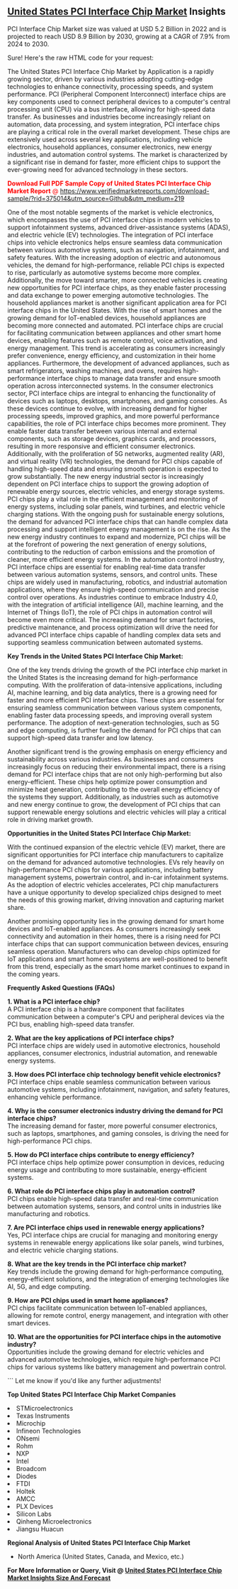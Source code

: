 <h2><a href="https://www.verifiedmarketreports.com/download-sample/?rid=375014&amp;utm_source=Github&amp;utm_medium=219" target="_blank">United States PCI Interface Chip Market</a> Insights</h2><p>PCI Interface Chip Market size was valued at USD 5.2 Billion in 2022 and is projected to reach USD 8.9 Billion by 2030, growing at a CAGR of 7.9% from 2024 to 2030.</p><p>Sure! Here's the raw HTML code for your request: <p>The United States PCI Interface Chip Market by Application is a rapidly growing sector, driven by various industries adopting cutting-edge technologies to enhance connectivity, processing speeds, and system performance. PCI (Peripheral Component Interconnect) interface chips are key components used to connect peripheral devices to a computer's central processing unit (CPU) via a bus interface, allowing for high-speed data transfer. As businesses and industries become increasingly reliant on automation, data processing, and system integration, PCI interface chips are playing a critical role in the overall market development. These chips are extensively used across several key applications, including vehicle electronics, household appliances, consumer electronics, new energy industries, and automation control systems. The market is characterized by a significant rise in demand for faster, more efficient chips to support the ever-growing need for advanced technology in these sectors. <p><span class=""><span style="color: #ff0000;"><strong>Download Full PDF Sample Copy of United States PCI Interface Chip Market Report</strong> @ </span><a href="https://www.verifiedmarketreports.com/download-sample/?rid=375014&amp;utm_source=Github&amp;utm_medium=219" target="_blank">https://www.verifiedmarketreports.com/download-sample/?rid=375014&amp;utm_source=Github&amp;utm_medium=219</a></span></p></p> <p>One of the most notable segments of the market is vehicle electronics, which encompasses the use of PCI interface chips in modern vehicles to support infotainment systems, advanced driver-assistance systems (ADAS), and electric vehicle (EV) technologies. The integration of PCI interface chips into vehicle electronics helps ensure seamless data communication between various automotive systems, such as navigation, infotainment, and safety features. With the increasing adoption of electric and autonomous vehicles, the demand for high-performance, reliable PCI chips is expected to rise, particularly as automotive systems become more complex. Additionally, the move toward smarter, more connected vehicles is creating new opportunities for PCI interface chips, as they enable faster processing and data exchange to power emerging automotive technologies. The household appliances market is another significant application area for PCI interface chips in the United States. With the rise of smart homes and the growing demand for IoT-enabled devices, household appliances are becoming more connected and automated. PCI interface chips are crucial for facilitating communication between appliances and other smart home devices, enabling features such as remote control, voice activation, and energy management. This trend is accelerating as consumers increasingly prefer convenience, energy efficiency, and customization in their home appliances. Furthermore, the development of advanced appliances, such as smart refrigerators, washing machines, and ovens, requires high-performance interface chips to manage data transfer and ensure smooth operation across interconnected systems. In the consumer electronics sector, PCI interface chips are integral to enhancing the functionality of devices such as laptops, desktops, smartphones, and gaming consoles. As these devices continue to evolve, with increasing demand for higher processing speeds, improved graphics, and more powerful performance capabilities, the role of PCI interface chips becomes more prominent. They enable faster data transfer between various internal and external components, such as storage devices, graphics cards, and processors, resulting in more responsive and efficient consumer electronics. Additionally, with the proliferation of 5G networks, augmented reality (AR), and virtual reality (VR) technologies, the demand for PCI chips capable of handling high-speed data and ensuring smooth operation is expected to grow substantially. The new energy industrial sector is increasingly dependent on PCI interface chips to support the growing adoption of renewable energy sources, electric vehicles, and energy storage systems. PCI chips play a vital role in the efficient management and monitoring of energy systems, including solar panels, wind turbines, and electric vehicle charging stations. With the ongoing push for sustainable energy solutions, the demand for advanced PCI interface chips that can handle complex data processing and support intelligent energy management is on the rise. As the new energy industry continues to expand and modernize, PCI chips will be at the forefront of powering the next generation of energy solutions, contributing to the reduction of carbon emissions and the promotion of cleaner, more efficient energy systems. In the automation control industry, PCI interface chips are essential for enabling real-time data transfer between various automation systems, sensors, and control units. These chips are widely used in manufacturing, robotics, and industrial automation applications, where they ensure high-speed communication and precise control over operations. As industries continue to embrace Industry 4.0, with the integration of artificial intelligence (AI), machine learning, and the Internet of Things (IoT), the role of PCI chips in automation control will become even more critical. The increasing demand for smart factories, predictive maintenance, and process optimization will drive the need for advanced PCI interface chips capable of handling complex data sets and supporting seamless communication between automated systems. <p><strong>Key Trends in the United States PCI Interface Chip Market:</strong></p> <p>One of the key trends driving the growth of the PCI interface chip market in the United States is the increasing demand for high-performance computing. With the proliferation of data-intensive applications, including AI, machine learning, and big data analytics, there is a growing need for faster and more efficient PCI interface chips. These chips are essential for ensuring seamless communication between various system components, enabling faster data processing speeds, and improving overall system performance. The adoption of next-generation technologies, such as 5G and edge computing, is further fueling the demand for PCI chips that can support high-speed data transfer and low latency.</p> <p>Another significant trend is the growing emphasis on energy efficiency and sustainability across various industries. As businesses and consumers increasingly focus on reducing their environmental impact, there is a rising demand for PCI interface chips that are not only high-performing but also energy-efficient. These chips help optimize power consumption and minimize heat generation, contributing to the overall energy efficiency of the systems they support. Additionally, as industries such as automotive and new energy continue to grow, the development of PCI chips that can support renewable energy solutions and electric vehicles will play a critical role in driving market growth.</p> <p><strong>Opportunities in the United States PCI Interface Chip Market:</strong></p> <p>With the continued expansion of the electric vehicle (EV) market, there are significant opportunities for PCI interface chip manufacturers to capitalize on the demand for advanced automotive technologies. EVs rely heavily on high-performance PCI chips for various applications, including battery management systems, powertrain control, and in-car infotainment systems. As the adoption of electric vehicles accelerates, PCI chip manufacturers have a unique opportunity to develop specialized chips designed to meet the needs of this growing market, driving innovation and capturing market share.</p> <p>Another promising opportunity lies in the growing demand for smart home devices and IoT-enabled appliances. As consumers increasingly seek connectivity and automation in their homes, there is a rising need for PCI interface chips that can support communication between devices, ensuring seamless operation. Manufacturers who can develop chips optimized for IoT applications and smart home ecosystems are well-positioned to benefit from this trend, especially as the smart home market continues to expand in the coming years.</p> <p><strong>Frequently Asked Questions (FAQs)</strong></p> <p><strong>1. What is a PCI interface chip?</strong><br> A PCI interface chip is a hardware component that facilitates communication between a computer's CPU and peripheral devices via the PCI bus, enabling high-speed data transfer.</p> <p><strong>2. What are the key applications of PCI interface chips?</strong><br> PCI interface chips are widely used in automotive electronics, household appliances, consumer electronics, industrial automation, and renewable energy systems.</p> <p><strong>3. How does PCI interface chip technology benefit vehicle electronics?</strong><br> PCI interface chips enable seamless communication between various automotive systems, including infotainment, navigation, and safety features, enhancing vehicle performance.</p> <p><strong>4. Why is the consumer electronics industry driving the demand for PCI interface chips?</strong><br> The increasing demand for faster, more powerful consumer electronics, such as laptops, smartphones, and gaming consoles, is driving the need for high-performance PCI chips.</p> <p><strong>5. How do PCI interface chips contribute to energy efficiency?</strong><br> PCI interface chips help optimize power consumption in devices, reducing energy usage and contributing to more sustainable, energy-efficient systems.</p> <p><strong>6. What role do PCI interface chips play in automation control?</strong><br> PCI chips enable high-speed data transfer and real-time communication between automation systems, sensors, and control units in industries like manufacturing and robotics.</p> <p><strong>7. Are PCI interface chips used in renewable energy applications?</strong><br> Yes, PCI interface chips are crucial for managing and monitoring energy systems in renewable energy applications like solar panels, wind turbines, and electric vehicle charging stations.</p> <p><strong>8. What are the key trends in the PCI interface chip market?</strong><br> Key trends include the growing demand for high-performance computing, energy-efficient solutions, and the integration of emerging technologies like AI, 5G, and edge computing.</p> <p><strong>9. How are PCI chips used in smart home appliances?</strong><br> PCI chips facilitate communication between IoT-enabled appliances, allowing for remote control, energy management, and integration with other smart devices.</p> <p><strong>10. What are the opportunities for PCI interface chips in the automotive industry?</strong><br> Opportunities include the growing demand for electric vehicles and advanced automotive technologies, which require high-performance PCI chips for various systems like battery management and powertrain control.</p> ``` Let me know if you'd like any further adjustments!</p><p><strong>Top United States PCI Interface Chip Market Companies</strong></p><div data-test-id=""><p><li>STMicroelectronics</li><li> Texas Instruments</li><li> Microchip</li><li> Infineon Technologies</li><li> ONsemi</li><li> Rohm</li><li> NXP</li><li> Intel</li><li> Broadcom</li><li> Diodes</li><li> FTDI</li><li> Holtek</li><li> AMCC</li><li> PLX Devices</li><li> Silicon Labs</li><li> Qinheng Microelectronics</li><li> Jiangsu Huacun</li></p><div><strong>Regional Analysis of&nbsp;United States PCI Interface Chip Market</strong></div><ul><li dir="ltr"><p dir="ltr">North America&nbsp;(United States, Canada, and Mexico, etc.)</p></li></ul><p><strong>For More Information or Query, Visit @&nbsp;</strong><strong><a href="https://www.verifiedmarketreports.com/product/pci-interface-chip-market/?utm_source=Github&amp;utm_medium=219" target="_blank">United States PCI Interface Chip Market Insights Size And Forecast</a></strong></p></div>
